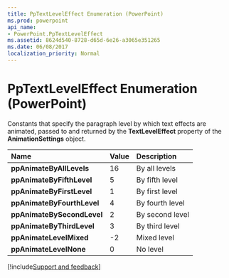 ```yaml
---
title: PpTextLevelEffect Enumeration (PowerPoint)
ms.prod: powerpoint
api_name:
- PowerPoint.PpTextLevelEffect
ms.assetid: 8624d540-8728-d65d-6e26-a3065e351265
ms.date: 06/08/2017
localization_priority: Normal
---
```



# PpTextLevelEffect Enumeration (PowerPoint)

Constants that specify the paragraph level by which text effects are animated, passed to and returned by the  **TextLevelEffect** property of the **AnimationSettings** object.



|Name|Value|Description|
|:-----|:-----|:-----|
|**ppAnimateByAllLevels**|16|By all levels|
|**ppAnimateByFifthLevel**|5|By fifth level|
|**ppAnimateByFirstLevel**|1|By first level|
|**ppAnimateByFourthLevel**|4|By fourth level|
|**ppAnimateBySecondLevel**|2|By second level|
|**ppAnimateByThirdLevel**|3|By third level|
|**ppAnimateLevelMixed**|-2|Mixed level|
|**ppAnimateLevelNone**|0|No level|

[!include[Support and feedback](~/includes/feedback-boilerplate.md)]